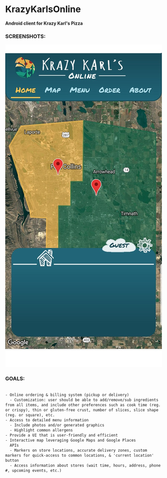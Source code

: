 # KrazyKarlsOnline
**Android client for Krazy Karl's Pizza**

### SCREENSHOTS:

![alt text](https://raw.githubusercontent.com/mvxGREEN/KrazyKarlsOnline/master/screenshots/KKO_HOME_1.jpg)


### GOALS:

```

- Online ordering & billing system (pickup or delivery)
  - Customization: user should be able to add/remove/sub ingredients from all items, and include other preferences such as cook time (reg. or crispy), thin or gluten-free crust, number of slices, slice shape (reg. or square), etc.
- Access to detailed menu information
  - Include photos and/or generated graphics
  - Highlight common allergens
- Provide a UI that is user-friendly and efficient
- Interactive map leveraging Google Maps and Google Places
  APIs
  - Markers on store locations, accurate delivery zones, custom markers for quick-access to common locations, & 'current location' button
  - Access information about stores (wait time, hours, address, phone #, upcoming events, etc.)

  ```
